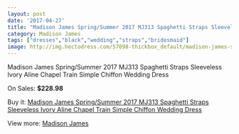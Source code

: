 ```yaml
---
layout: post
date: '2017-04-27'
title: "Madison James Spring/Summer 2017 MJ313 Spaghetti Straps Sleeveless Ivory Aline Chapel Train Simple Chiffon Wedding Dress"
category: Madison James
tags: ["dresses","black","wedding","straps","bridesmaid"]
image: http://img.hectodress.com/57098-thickbox_default/madison-james-spring-summer-2017-mj313-spaghetti-straps-sleeveless-ivory-aline-chapel-train-simple-chiffon-wedding-dress.jpg
---
```

Madison James Spring/Summer 2017 MJ313 Spaghetti Straps Sleeveless Ivory Aline Chapel Train Simple Chiffon Wedding Dress

On Sales: **$228.98**
<a href="https://www.hectodress.com/madison-james/17779-madison-james-spring-summer-2017-mj313-spaghetti-straps-sleeveless-ivory-aline-chapel-train-simple-chiffon-wedding-dress.html"><amp-img layout="responsive" width="600" height="600" src="//img.hectodress.com/57098-thickbox_default/madison-james-spring-summer-2017-mj313-spaghetti-straps-sleeveless-ivory-aline-chapel-train-simple-chiffon-wedding-dress.jpg" alt="Madison James Spring/Summer 2017 MJ313 Spaghetti Straps Sleeveless Ivory Aline Chapel Train Simple Chiffon Wedding Dress 0" /></a>
<a href="https://www.hectodress.com/madison-james/17779-madison-james-spring-summer-2017-mj313-spaghetti-straps-sleeveless-ivory-aline-chapel-train-simple-chiffon-wedding-dress.html"><amp-img layout="responsive" width="600" height="600" src="//img.hectodress.com/57102-thickbox_default/madison-james-spring-summer-2017-mj313-spaghetti-straps-sleeveless-ivory-aline-chapel-train-simple-chiffon-wedding-dress.jpg" alt="Madison James Spring/Summer 2017 MJ313 Spaghetti Straps Sleeveless Ivory Aline Chapel Train Simple Chiffon Wedding Dress 1" /></a>
<a href="https://www.hectodress.com/madison-james/17779-madison-james-spring-summer-2017-mj313-spaghetti-straps-sleeveless-ivory-aline-chapel-train-simple-chiffon-wedding-dress.html"><amp-img layout="responsive" width="600" height="600" src="//img.hectodress.com/57101-thickbox_default/madison-james-spring-summer-2017-mj313-spaghetti-straps-sleeveless-ivory-aline-chapel-train-simple-chiffon-wedding-dress.jpg" alt="Madison James Spring/Summer 2017 MJ313 Spaghetti Straps Sleeveless Ivory Aline Chapel Train Simple Chiffon Wedding Dress 2" /></a>
<a href="https://www.hectodress.com/madison-james/17779-madison-james-spring-summer-2017-mj313-spaghetti-straps-sleeveless-ivory-aline-chapel-train-simple-chiffon-wedding-dress.html"><amp-img layout="responsive" width="600" height="600" src="//img.hectodress.com/57100-thickbox_default/madison-james-spring-summer-2017-mj313-spaghetti-straps-sleeveless-ivory-aline-chapel-train-simple-chiffon-wedding-dress.jpg" alt="Madison James Spring/Summer 2017 MJ313 Spaghetti Straps Sleeveless Ivory Aline Chapel Train Simple Chiffon Wedding Dress 3" /></a>
<a href="https://www.hectodress.com/madison-james/17779-madison-james-spring-summer-2017-mj313-spaghetti-straps-sleeveless-ivory-aline-chapel-train-simple-chiffon-wedding-dress.html"><amp-img layout="responsive" width="600" height="600" src="//img.hectodress.com/57099-thickbox_default/madison-james-spring-summer-2017-mj313-spaghetti-straps-sleeveless-ivory-aline-chapel-train-simple-chiffon-wedding-dress.jpg" alt="Madison James Spring/Summer 2017 MJ313 Spaghetti Straps Sleeveless Ivory Aline Chapel Train Simple Chiffon Wedding Dress 4" /></a>

Buy it: [Madison James Spring/Summer 2017 MJ313 Spaghetti Straps Sleeveless Ivory Aline Chapel Train Simple Chiffon Wedding Dress](https://www.hectodress.com/madison-james/17779-madison-james-spring-summer-2017-mj313-spaghetti-straps-sleeveless-ivory-aline-chapel-train-simple-chiffon-wedding-dress.html "Madison James Spring/Summer 2017 MJ313 Spaghetti Straps Sleeveless Ivory Aline Chapel Train Simple Chiffon Wedding Dress")

View more: [Madison James](https://www.hectodress.com/366-madison-james "Madison James")